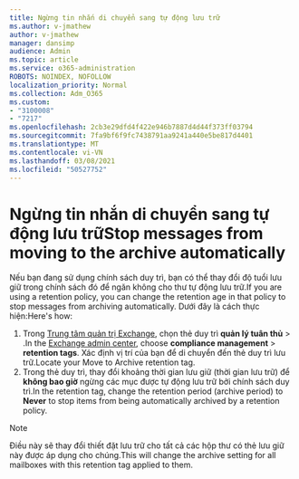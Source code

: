 ```yaml
---
title: Ngừng tin nhắn di chuyển sang tự động lưu trữ
ms.author: v-jmathew
author: v-jmathew
manager: dansimp
audience: Admin
ms.topic: article
ms.service: o365-administration
ROBOTS: NOINDEX, NOFOLLOW
localization_priority: Normal
ms.collection: Adm_O365
ms.custom:
- "3100008"
- "7217"
ms.openlocfilehash: 2cb3e29dfd4f422e946b7887d4d44f373ff03794
ms.sourcegitcommit: 7fa9bf6f9fc7438791aa9241a440e5be817d4401
ms.translationtype: MT
ms.contentlocale: vi-VN
ms.lasthandoff: 03/08/2021
ms.locfileid: "50527752"
---
```

# <a name="stop-messages-from-moving-to-the-archive-automatically"></a><span data-ttu-id="30594-102">Ngừng tin nhắn di chuyển sang tự động lưu trữ</span><span class="sxs-lookup"><span data-stu-id="30594-102">Stop messages from moving to the archive automatically</span></span>

<span data-ttu-id="30594-103">Nếu bạn đang sử dụng chính sách duy trì, bạn có thể thay đổi độ tuổi lưu giữ trong chính sách đó để ngăn không cho thư tự động lưu trữ.</span><span class="sxs-lookup"><span data-stu-id="30594-103">If you are using a retention policy, you can change the retention age in that policy to stop messages from archiving automatically.</span></span> <span data-ttu-id="30594-104">Dưới đây là cách thực hiện:</span><span class="sxs-lookup"><span data-stu-id="30594-104">Here's how:</span></span>

1. <span data-ttu-id="30594-105">Trong [Trung tâm quản trị Exchange](https://go.microsoft.com/fwlink/?linkid=2059104), chọn thẻ duy trì **quản lý tuân thủ**  >  .</span><span class="sxs-lookup"><span data-stu-id="30594-105">In the [Exchange admin center](https://go.microsoft.com/fwlink/?linkid=2059104), choose **compliance management** > **retention tags**.</span></span> <span data-ttu-id="30594-106">Xác định vị trí của bạn để di chuyển đến thẻ duy trì lưu trữ.</span><span class="sxs-lookup"><span data-stu-id="30594-106">Locate your Move to Archive retention tag.</span></span>
2. <span data-ttu-id="30594-107">Trong thẻ duy trì, thay đổi khoảng thời gian lưu giữ (thời gian lưu trữ) để **không bao giờ** ngừng các mục được tự động lưu trữ bởi chính sách duy trì.</span><span class="sxs-lookup"><span data-stu-id="30594-107">In the retention tag, change the retention period (archive period) to **Never** to stop items from being automatically archived by a retention policy.</span></span>

> [!NOTE]
> <span data-ttu-id="30594-108">Điều này sẽ thay đổi thiết đặt lưu trữ cho tất cả các hộp thư có thẻ lưu giữ này được áp dụng cho chúng.</span><span class="sxs-lookup"><span data-stu-id="30594-108">This will change the archive setting for all mailboxes with this retention tag applied to them.</span></span>
